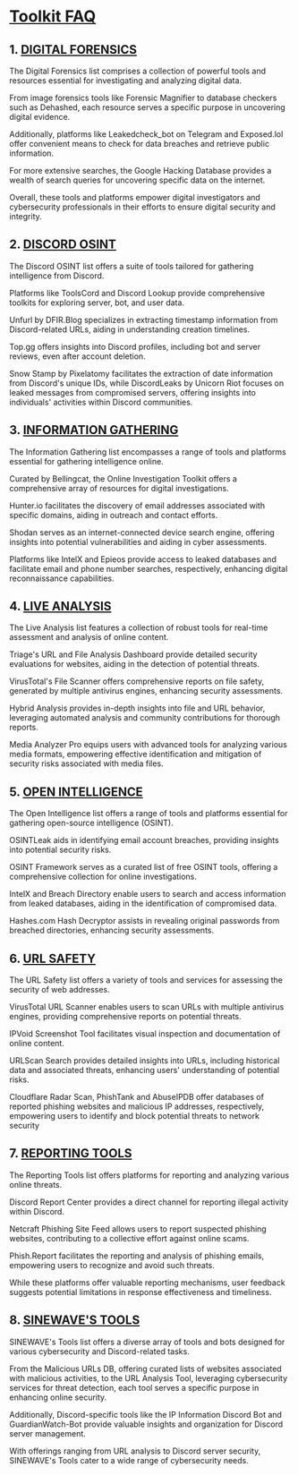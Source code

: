 <h1><a href="https://thatsinewave.github.io/OSINT-Toolkit/toolkit-faq.html" target="_blank">Toolkit FAQ</a></h1>
      <h2>1. <a href="https://thatsinewave.github.io/OSINT-Toolkit/digital-forensics.html" target="_blank">DIGITAL FORENSICS</a></h2>
      <p>The Digital Forensics list comprises a collection of powerful tools and resources essential for investigating and analyzing digital data.</p>
      <p>From image forensics tools like Forensic Magnifier to database checkers such as Dehashed, each resource serves a specific purpose in uncovering digital evidence.</p>
      <p>Additionally, platforms like Leakedcheck_bot on Telegram and Exposed.lol offer convenient means to check for data breaches and retrieve public information.</p>
      <p>For more extensive searches, the Google Hacking Database provides a wealth of search queries for uncovering specific data on the internet.</p>
      <p>Overall, these tools and platforms empower digital investigators and cybersecurity professionals in their efforts to ensure digital security and integrity.</p>
      <p></p>
      <p></p>
      <h2>2. <a href="https://thatsinewave.github.io/OSINT-Toolkit/discord-osint.html" target="_blank">DISCORD OSINT</a></h2>
      <p>The Discord OSINT list offers a suite of tools tailored for gathering intelligence from Discord.</p>
      <p>Platforms like ToolsCord and Discord Lookup provide comprehensive toolkits for exploring server, bot, and user data.</p>
      <p>Unfurl by DFIR.Blog specializes in extracting timestamp information from Discord-related URLs, aiding in understanding creation timelines.</p>
      <p>Top.gg offers insights into Discord profiles, including bot and server reviews, even after account deletion.</p>
      <p>Snow Stamp by Pixelatomy facilitates the extraction of date information from Discord's unique IDs, while DiscordLeaks by Unicorn Riot focuses on leaked messages from compromised servers, offering insights into individuals' activities within Discord communities.</p>
      <p></p>
      <p></p>
      <h2>3. <a href="https://thatsinewave.github.io/OSINT-Toolkit/general-info.html" target="_blank">INFORMATION GATHERING</a></h2>
      <p>The Information Gathering list encompasses a range of tools and platforms essential for gathering intelligence online.</p>
      <p>Curated by Bellingcat, the Online Investigation Toolkit offers a comprehensive array of resources for digital investigations.</p>
      <p>Hunter.io facilitates the discovery of email addresses associated with specific domains, aiding in outreach and contact efforts.</p>
      <p>Shodan serves as an internet-connected device search engine, offering insights into potential vulnerabilities and aiding in cyber assessments.</p>
      <p>Platforms like IntelX and Epieos provide access to leaked databases and facilitate email and phone number searches, respectively, enhancing digital reconnaissance capabilities.</p>
      <p></p>
      <p></p>
      <h2>4. <a href="https://thatsinewave.github.io/OSINT-Toolkit/live-analysis.html" target="_blank">LIVE ANALYSIS</a></h2>
      <p>The Live Analysis list features a collection of robust tools for real-time assessment and analysis of online content.</p>
      <p>Triage's URL and File Analysis Dashboard provide detailed security evaluations for websites, aiding in the detection of potential threats.</p>
      <p>VirusTotal's File Scanner offers comprehensive reports on file safety, generated by multiple antivirus engines, enhancing security assessments.</p>
      <p>Hybrid Analysis provides in-depth insights into file and URL behavior, leveraging automated analysis and community contributions for thorough reports.</p>
      <p>Media Analyzer Pro equips users with advanced tools for analyzing various media formats, empowering effective identification and mitigation of security risks associated with media files.</p>
      <p></p>
      <p></p>
      <h2>5. <a href="https://thatsinewave.github.io/OSINT-Toolkit/open-source-intel.html" target="_blank">OPEN INTELLIGENCE</a></h2>
      <p>The Open Intelligence list offers a range of tools and platforms essential for gathering open-source intelligence (OSINT).</p>
      <p>OSINTLeak aids in identifying email account breaches, providing insights into potential security risks.</p>
      <p>OSINT Framework serves as a curated list of free OSINT tools, offering a comprehensive collection for online investigations.</p>
      <p> IntelX and Breach Directory enable users to search and access information from leaked databases, aiding in the identification of compromised data. </p>
      <p>Hashes.com Hash Decryptor assists in revealing original passwords from breached directories, enhancing security assessments.</p>
      <p></p>
      <p></p>
      <h2>6. <a href="https://thatsinewave.github.io/OSINT-Toolkit/url-safety.html" target="_blank">URL SAFETY</a></h2>
      <p>The URL Safety list offers a variety of tools and services for assessing the security of web addresses.</p>
      <p>VirusTotal URL Scanner enables users to scan URLs with multiple antivirus engines, providing comprehensive reports on potential threats.</p>
      <p>IPVoid Screenshot Tool facilitates visual inspection and documentation of online content.</p>
      <p>URLScan Search provides detailed insights into URLs, including historical data and associated threats, enhancing users' understanding of potential risks.</p>
      <p>Cloudflare Radar Scan, PhishTank and AbuseIPDB offer databases of reported phishing websites and malicious IP addresses, respectively, empowering users to identify and block potential threats to network security</p>
      <p></p>
      <p></p>
      <h2>7. <a href="https://thatsinewave.github.io/OSINT-Toolkit/reporting.html" target="_blank">REPORTING TOOLS</a></h2>
      <p>The Reporting Tools list offers platforms for reporting and analyzing various online threats.</p>
      <p>Discord Report Center provides a direct channel for reporting illegal activity within Discord.</p>
      <p>Netcraft Phishing Site Feed allows users to report suspected phishing websites, contributing to a collective effort against online scams.</p>
      <p>Phish.Report facilitates the reporting and analysis of phishing emails, empowering users to recognize and avoid such threats.</p>
      <p>While these platforms offer valuable reporting mechanisms, user feedback suggests potential limitations in response effectiveness and timeliness.</p>
      <p></p>
      <p></p>
      <h2>8. <a href="https://thatsinewave.github.io/OSINT-Toolkit/sinewave-tools.html" target="_blank">SINEWAVE'S TOOLS</a></h2>
      <p>SINEWAVE's Tools list offers a diverse array of tools and bots designed for various cybersecurity and Discord-related tasks.</p>
      <p>From the Malicious URLs DB, offering curated lists of websites associated with malicious activities, to the URL Analysis Tool, leveraging cybersecurity services for threat detection, each tool serves a specific purpose in enhancing online security.</p>
      <p>Additionally, Discord-specific tools like the IP Information Discord Bot and GuardianWatch-Bot provide valuable insights and organization for Discord server management.</p>
      <p>With offerings ranging from URL analysis to Discord server security, SINEWAVE's Tools cater to a wide range of cybersecurity needs.</p>
      <p></p>
      <p></p>